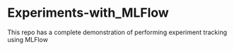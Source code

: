 # Experiments-with_MLFlow
This repo has a complete demonstration  of performing experiment tracking using MLFlow
